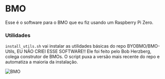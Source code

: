 # BMO
Esse é o software para o BMO que eu fiz usando um Raspberry Pi Zero.

### Utilidades
```install_utils.sh``` vai instalar as utilidades básicas do repo BYOBMO/BMO-Utils, EU NÃO CRIEI ESSE SOFTWARE!! Ele foi feito pelo Bob Herzberg, colega construtor de BMOs. O script puxa a versão mais recente do repo e automatiza a maioria da instalação.

![BMO](Media/bmo.png?raw=true "Title")
